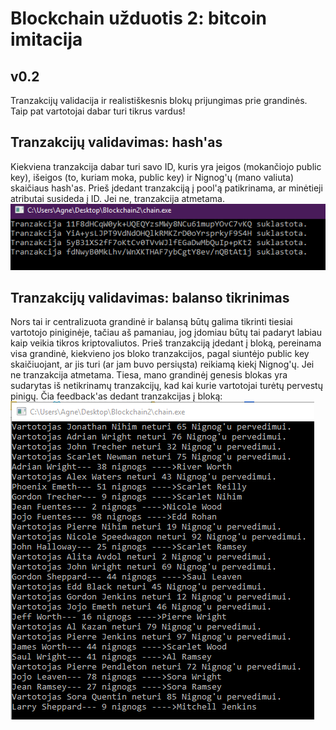 ﻿# Blockchain užduotis 2: bitcoin imitacija
## v0.2
Tranzakcijų validacija ir realistiškesnis blokų prijungimas prie grandinės. Taip pat vartotojai dabar turi tikrus vardus!

## Tranzakcijų validavimas: hash'as
Kiekviena tranzakcija dabar turi savo ID, kuris yra įeigos (mokančiojo public key), išeigos (to, kuriam moka, public key) ir Nignog'ų (mano valiuta) skaičiaus hash'as. Prieš įdedant tranzakciją į pool'ą patikrinama, ar minėtieji atributai susideda į ID. Jei ne, tranzakcija atmetama.
![input](pic/forged.PNG)

## Tranzakcijų validavimas: balanso tikrinimas
Nors tai ir centralizuota grandinė ir balansą būtų galima tikrinti tiesiai vartotojo piniginėje, tačiau aš pamaniau, jog įdomiau būtų tai padaryt labiau kaip veikia tikros kriptovaliutos. Prieš tranzakciją įdedant į bloką, pereinama visa grandinė, kiekvieno jos bloko tranzakcijos, pagal siuntėjo public key skaičiuojant, ar jis turi (ar jam buvo persiųsta)
reikiamą kiekį Nignog'ų. Jei ne tranzakcija atmetama. Tiesa, mano grandinėj genesis blokas yra sudarytas iš netikrinamų tranzakcijų, kad kai kurie vartotojai turėtų pervestų pinigų.
Čia feedback'as dedant tranzakcijas į bloką:
![input](pic/names.PNG)


